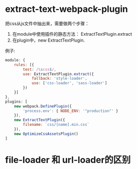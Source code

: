 # extract-text-webpack-plugin

把css从js文件中抽出来，需要做两个步骤：
1. 在module中使用插件的静态方法： ExtractTextPlugin.extract
2. 在plugin中，new ExtractTextPlugin.

例子:
```js
module: {
    rules: [{
        test: /\scss$/,
        use: ExtractTextPlugin.extract({
            fallback: 'style-loader',
            use: ['css-loader', 'sass-loader']
        })
    }]
},
plugins: [
    new webpack.DefinePlugin({
        'process.env': { NODE_ENV: '"production"' }
    }),
    new ExtractTextPlugin({
        filename: `css/[name].min.css`
    }),
    new OptimizeCssAssetsPlugin()
]

```

# file-loader 和 url-loader的区别



